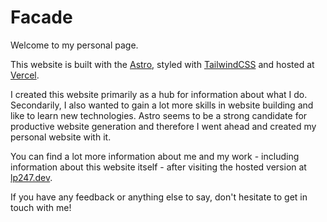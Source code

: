 # Facade

Welcome to my personal page.

This website is built with the [Astro](https://astro.build), styled with [TailwindCSS](https://tailwindcss.com) and hosted at [Vercel](https://vercel.com).

I created this website primarily as a hub for information about what I do. Secondarily, I also wanted to gain a lot more skills in website building and like to learn new technologies. Astro seems to be a strong candidate for productive website generation and therefore I went ahead and created my personal website with it.

You can find a lot more information about me and my work - including information about this website itself - after visiting the hosted version at [lp247.dev](https://lp247.dev).

If you have any feedback or anything else to say, don't hesitate to get in touch with me!
